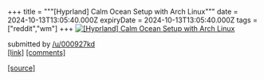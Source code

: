 +++
title = """[Hyprland] Calm Ocean Setup with Arch Linux"""
date = 2024-10-13T13:05:40.000Z
expiryDate = 2024-10-13T13:05:40.000Z
tags = ["reddit","wm"]
+++
[![[Hyprland] Calm Ocean Setup with Arch Linux](https://preview.redd.it/jqac6tvjviud1.jpeg?width=640&crop=smart&auto=webp&s=cac7501c109c42c5f9ed888929d9c762fd5054d1 "[Hyprland] Calm Ocean Setup with Arch Linux")](https://www.reddit.com/r/unixporn/comments/1g2p82j/hyprland_calm_ocean_setup_with_arch_linux/)

submitted by [/u/000927kd](https://www.reddit.com/user/000927kd)  
[\[link\]](https://i.redd.it/jqac6tvjviud1.jpeg) [\[comments\]](https://www.reddit.com/r/unixporn/comments/1g2p82j/hyprland_calm_ocean_setup_with_arch_linux/)

[[source]](https://www.reddit.com/r/unixporn/comments/1g2p82j/hyprland_calm_ocean_setup_with_arch_linux/)
